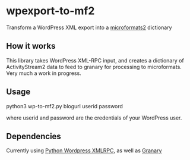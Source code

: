 # wpexport-to-mf2
Transform a WordPress XML export into a [microformats2](http://microformats.org/wiki/microformats2) dictionary

## How it works
This library takes WordPress XML-RPC input, and creates a dictionary of ActivityStream2 data to feed to granary for processing to microformats. Very much a work in progress.

## Usage

  python3 wp-to-mf2.py blogurl userid password

where userid and password are the credentials of your WordPress user.

## Dependencies

Currently using [Python Wordpress XMLRPC](https://github.com/maxcutler/python-wordpress-xmlrpc), as well as [Granary](https://granary.io)
